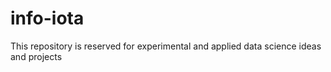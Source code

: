 # info-iota
This repository is reserved for experimental and applied data science ideas and projects
